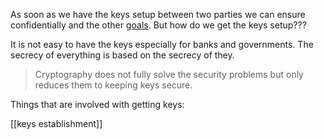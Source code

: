 As soon as we have the keys setup between two parties we can ensure confidentially and the other [goals](goals.md). But how do we get the keys setup???

It is not easy to have the keys especially for banks and governments. The secrecy of everything is based on the secrecy of they.   

> Cryptography does not fully solve the security problems but only reduces them to keeping keys secure.

Things that are involved with getting keys:

[[keys establishment]]

#


